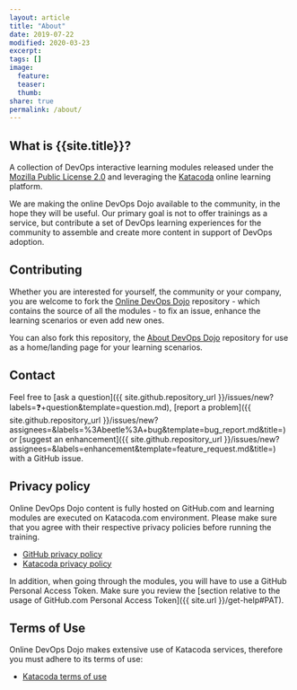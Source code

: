 ```yaml
---
layout: article
title: "About"
date: 2019-07-22
modified: 2020-03-23
excerpt:
tags: []
image:
  feature:
  teaser:
  thumb:
share: true
permalink: /about/
---
```


## What is {{site.title}}?

A collection of DevOps interactive learning modules released under the [Mozilla Public License
2.0](https://github.com/dxc-technology/online-devops-dojo/blob/master/LICENSE) and leveraging the [Katacoda](https://katacoda.com) online learning platform.

We are making the online DevOps Dojo available to the community, in the hope they will be useful. Our primary goal is not to offer
trainings as a service, but contribute a set of DevOps learning experiences for the community to assemble and create more content in
support of DevOps adoption.

## Contributing

Whether you are interested for yourself, the community or your company, you are welcome to fork the [Online DevOps
Dojo](https://github.com/dxc-technology/online-devops-dojo) repository - which contains the source of all the modules - to fix an
issue, enhance the learning scenarios or even add new ones.

You can also fork this repository, the [About DevOps Dojo](https://github.com/dxc-technology/about-devops-dojo) repository for use
as a home/landing page for your learning scenarios.

## Contact

Feel free to [ask a question]({{ site.github.repository_url }}/issues/new?labels=❓+question&template=question.md), [report a problem]({{ site.github.repository_url }}/issues/new?assignees=&labels=%3Abeetle%3A+bug&template=bug_report.md&title=) or [suggest an enhancement]({{ site.github.repository_url }}/issues/new?assignees=&labels=enhancement&template=feature_request.md&title=) with a GitHub issue.

## Privacy policy

Online DevOps Dojo content is fully hosted on GitHub.com and learning modules are executed on Katacoda.com environment. Please make sure that you agree with their respective privacy policies before running the training.

- [GitHub privacy policy](https://help.github.com/en/articles/github-privacy-statement)
- [Katacoda privacy policy](https://www.katacoda.com/privacy)

In addition, when going through the modules, you will have to use a GitHub Personal Access Token. Make sure you review the [section
relative to the usage of GitHub.com Personal Access Token]({{ site.url }}/get-help#PAT).

## Terms of Use

Online DevOps Dojo makes extensive use of Katacoda services, therefore you must adhere to its terms of use:

- [Katacoda terms of use](https://www.katacoda.com/terms)
